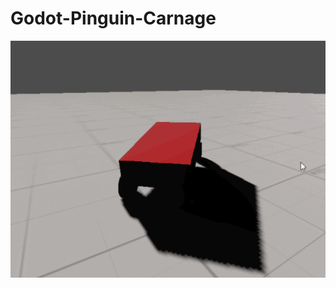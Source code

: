 # Godot-Pinguin-Carnage

![Capture](https://github.com/TeamGlobglogabgalab/Pinguin_Carnage/blob/master/Capture.PNG)

